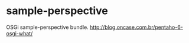 # sample-perspective
OSGi sample-perspective bundle. http://blog.oncase.com.br/pentaho-6-osgi-what/
